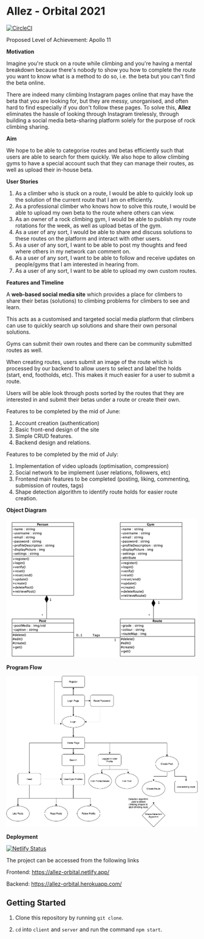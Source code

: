 # Allez - Orbital 2021

[![CircleCI](https://circleci.com/gh/yeppog/allez.svg?style=svg&circle-token=0a05dd5ab7ba277eb1270303c3ed9d3d01d085f2)](https://circleci.com/gh/yeppog/allez/tree/master.svg)

Proposed Level of Achievement: Apollo 11

**Motivation**

Imagine you&#39;re stuck on a route while climbing and you&#39;re having a mental breakdown because there&#39;s nobody to show you how to complete the route you want to know what is a method to do so, i.e. the beta but you can&#39;t find the beta online.

There are indeed many climbing Instagram pages online that may have the beta that you are looking for, but they are messy, unorganised, and often hard to find especially if you don&#39;t follow these pages. To solve this, **Allez** eliminates the hassle of looking through Instagram tirelessly, through building a social media beta-sharing platform solely for the purpose of rock climbing sharing.

**Aim**

We hope to be able to categorise routes and betas efficiently such that users are able to search for them quickly. We also hope to allow climbing gyms to have a special account such that they can manage their routes, as well as upload their in-house beta.

**User Stories**

1. As a climber who is stuck on a route, I would be able to quickly look up the solution of the current route that I am on efficiently.
2. As a professional climber who knows how to solve this route, I would be able to upload my own beta to the route where others can view.
3. As an owner of a rock climbing gym, I would be able to publish my route rotations for the week, as well as upload betas of the gym.
4. As a user of any sort, I would be able to share and discuss solutions to these routes on the platform and interact with other users.
5. As a user of any sort, I want to be able to post my thoughts and feed where others in my network can comment on.
6. As a user of any sort, I want to be able to follow and receive updates on people/gyms that I am interested in hearing from.
7. As a user of any sort, I want to be able to upload my own custom routes.

**Features and Timeline**

A **web-based social media site** which provides a place for climbers to share their betas (solutions) to climbing problems for climbers to see and learn.

This acts as a customised and targeted social media platform that climbers can use to quickly search up solutions and share their own personal solutions.

Gyms can submit their own routes and there can be community submitted routes as well.

When creating routes, users submit an image of the route which is processed by our backend to allow users to select and label the holds (start, end, footholds, etc). This makes it much easier for a user to submit a route.

Users will be able look through posts sorted by the routes that they are interested in and submit their betas under a route or create their own.

Features to be completed by the mid of June:

1. Account creation (authentication)
2. Basic front-end design of the site
3. Simple CRUD features.
4. Backend design and relations.

Features to be completed by the mid of July:

1. Implementation of video uploads (optimisation, compression)
2. Social network to be implement (user relations, followers, etc)
3. Frontend main features to be completed (posting, liking, commenting, submission of routes, tags)
4. Shape detection algorithm to identify route holds for easier route creation.

**Object Diagram**

![](static/ObjectDiagram.png)

**Program Flow**

![](static/ProgramFlow.png)

**Deployment**

[![Netlify Status](https://api.netlify.com/api/v1/badges/1b060d01-2db2-4025-8133-3eeee2982701/deploy-status)](https://app.netlify.com/sites/allez-orbital/deploys)

The project can be accessed from the following links

Frontend: <https://allez-orbital.netlify.app/>

Backend: <https://allez-orbital.herokuapp.com/>

## Getting Started

1. Clone this repository by running `git clone`.

2. `cd` into `client` and `server` and run the command `npm start`.
